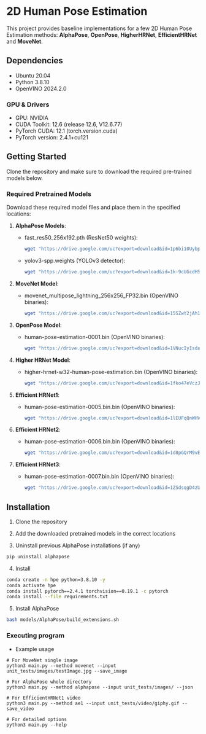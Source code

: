 # 2D Human Pose Estimation

This project provides baseline implementations for a few 2D Human Pose Estimation methods: **AlphaPose**, **OpenPose**, **HigherHRNet**, **EfficientHRNet** and **MoveNet**.

## Dependencies

- Ubuntu 20.04
- Python 3.8.10
- OpenVINO 2024.2.0

### GPU & Drivers
- GPU: NVIDIA
- CUDA Toolkit: 12.6 (release 12.6, V12.6.77)
- PyTorch CUDA: 12.1 (torch.version.cuda)
- PyTorch version: 2.4.1+cu121

##  Getting Started

Clone the repository and make sure to download the required pre-trained models below.

### Required Pretrained Models

Download these required model files and place them in the specified locations:

1. **AlphaPose Models**:
   - fast_res50_256x192.pth (ResNet50 weights):
     ```bash
     wget "https://drive.google.com/uc?export=download&id=1p6bi10UybpUIcq5D2XDsgQRLPJIr2RyI" -O models/AlphaPose/pretrained_models/fast_res50_256x192.pth
     ```
   - yolov3-spp.weights (YOLOv3 detector):
     ```bash
     wget "https://drive.google.com/uc?export=download&id=1k-9cUGcdH5ZFN1NcMvZrO0ApW241tboD" -O models/AlphaPose/detector/yolo/data/yolov3-spp.weights
     ```

2. **MoveNet Model**:
   - movenet_multipose_lightning_256x256_FP32.bin (OpenVINO binaries):
     ```bash
     wget "https://drive.google.com/uc?export=download&id=15SZwY2jAh1KqHwT-YO6_UByOsQD70RSr" -O models/MoveNet/movenet_multipose_lightning_256x256_FP32.bin
     ```

3. **OpenPose Model**:
   - human-pose-estimation-0001.bin (OpenVINO binaries):
     ```bash
     wget "https://drive.google.com/uc?export=download&id=1VNucIyIsdaiw1cYt-JGqBWloVu2TVdsm" -O models/OpenVINO/pretrained_models/intel/human-pose-estimation-0001/human-pose-estimation-0001.bin
     ```

4. **Higher HRNet Model**:
   - higher-hrnet-w32-human-pose-estimation.bin (OpenVINO binaries):
     ```bash
     wget "https://drive.google.com/uc?export=download&id=1fko47eVczJZQb9wWA2X7eQ0TuF4PDXzs" -O models/OpenVINO/pretrained_models/public/FP32/higher-hrnet-w32-human-pose-estimation.bin
     ```

5. **Efficient HRNet1**:
   - human-pose-estimation-0005.bin.bin (OpenVINO binaries):
     ```bash
     wget "https://drive.google.com/uc?export=download&id=1lEUFqQnWHVymQoZvaXuDFcnOyEEKsexP" -O models/OpenVINO/pretrained_models/public/human-pose-estimation-0005/FP32/human-pose-estimation-0005.bin
     ```

6. **Efficient HRNet2**:
   - human-pose-estimation-0006.bin.bin (OpenVINO binaries):
     ```bash
     wget "https://drive.google.com/uc?export=download&id=1d8pGQrM9vEfz_oAIey0qRr7Gxp6dS2UE" -O models/OpenVINO/pretrained_models/public/human-pose-estimation-0006/FP32/human-pose-estimation-0006.bin
     ```

7. **Efficient HRNet3**:
   - human-pose-estimation-0007.bin.bin (OpenVINO binaries):
     ```bash
     wget "https://drive.google.com/uc?export=download&id=1ZSdsqgD4zUO4gyHMYBfxq3m4UMyQ187j" -O models/OpenVINO/pretrained_models/public/human-pose-estimation-0007/FP32/human-pose-estimation-0007.bin
     ```

## Installation

1. Clone the repository

2. Add the downloaded pretrained models in the correct locations

3. Uninstall previous AlphaPose installations (if any)
```bash
pip uninstall alphapose
```

4. Install
```bash
conda create -n hpe python=3.8.10 -y
conda activate hpe
conda install pytorch==2.4.1 torchvision==0.19.1 -c pytorch
conda install --file requirements.txt
```

5. Install AlphaPose
```bash
bash models/AlphaPose/build_extensions.sh
```

### Executing program

* Example usage
```
# For MoveNet single image
python3 main.py --method movenet --input unit_tests/images/testImage.jpg --save_image

# For AlphaPose whole directory
python3 main.py --method alphapose --input unit_tests/images/ --json

# For EfficientHRNet1 video
python3 main.py --method ae1 --input unit_tests/video/giphy.gif --save_video

# For detailed options
python3 main.py --help
```
